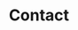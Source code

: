 ---
template: ContactPage
slug: contact
title: Contact
featuredImage: https://ucarecdn.com/e72d1f7b-0d7c-4b7d-895b-a85bd732e2ed/-/crop/5107x1003/0,151/-/preview/
instagram: jo.degousee
linkedin: jodegousee
instagramLink: https://www.instagram.com/jo.degousee
linkedinLink: https://www.linkedin.com/in/jodegousee
profilePic: https://ucarecdn.com/63832e87-77e7-4de0-810c-65d9b8f50e57/
meta:
  description: This is a meta description.
  title: Contact Page
---